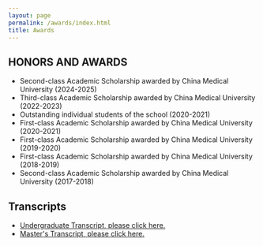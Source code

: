 ```yaml
---
layout: page
permalink: /awards/index.html
title: Awards
---
```


## HONORS AND AWARDS

- Second-class Academic Scholarship awarded by China Medical University  (2024-2025)
- Third-class Academic Scholarship awarded by China Medical University  (2022-2023)
- Outstanding individual students of the school  (2020-2021)
- First-class Academic Scholarship awarded by China Medical University  (2020-2021)
- First-class Academic Scholarship awarded by China Medical University  (2019-2020)
- First-class Academic Scholarship awarded by China Medical University  (2018-2019)
- Second-class Academic Scholarship awarded by China Medical University  (2017-2018)

## Transcripts 

- [Undergraduate Transcript, please click here.](https://NelsonJiang1999.github.io/file/Undergraduate_transcript_BohaoJiang.pdf)
- [Master's Transcript, please click here.](https://NelsonJiang1999.github.io/file/master_transcript_BohaoJiang.pdf)

<br>

